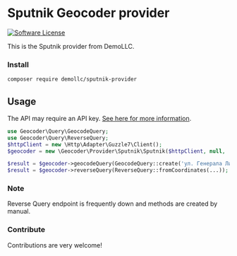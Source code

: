 # Sputnik Geocoder provider
[![Software License](https://img.shields.io/badge/license-MIT-brightgreen.svg?style=flat-square)](LICENSE)

This is the Sputnik provider from DemoLLC. 

### Install

```bash
composer require demollc/sputnik-provider
```

## Usage

The API may require an API key. [See here for more information](http://api.sputnik.ru/maps/jsapi/).

```php
use Geocoder\Query\GeocodeQuery;
use Geocoder\Query\ReverseQuery;
$httpClient = new \Http\Adapter\Guzzle7\Client();
$geocoder = new \Geocoder\Provider\Sputnik\Sputnik($httpClient, null, '<your-api-key>');

$result = $geocoder->geocodeQuery(GeocodeQuery::create('ул. Генерала Лизюкова, 4, Воронеж'));
$result = $geocoder->reverseQuery(ReverseQuery::fromCoordinates(...));
```
### Note
Reverse Query endpoint is frequently down and methods are created by manual.

### Contribute

Contributions are very welcome!
